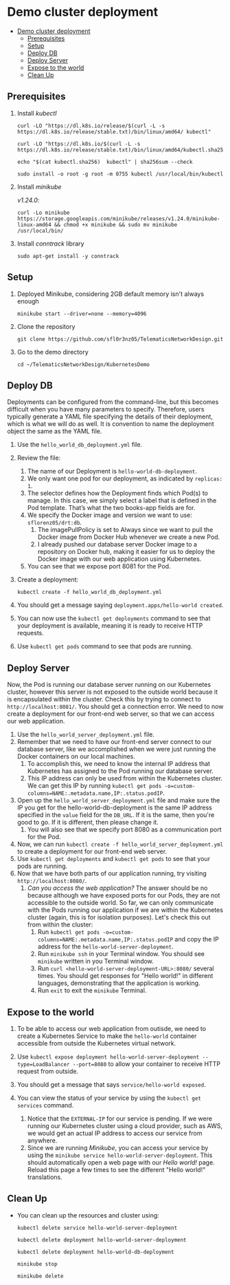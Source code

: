 # Demo cluster deployment

- [Demo cluster deployment](#demo-cluster-deployment)
  - [Prerequisites](#prerequisites)
  - [Setup](#setup)
  - [Deploy DB](#deploy-db)
  - [Deploy Server](#deploy-server)
  - [Expose to the world](#expose-to-the-world)
  - [Clean Up](#clean-up)

## Prerequisites

1. Install *kubectl*

   ```console
   curl -LO "https://dl.k8s.io/release/$(curl -L -s https://dl.k8s.io/release/stable.txt)/bin/linux/amd64/ kubectl"
   ```

   ```console
   curl -LO "https://dl.k8s.io/$(curl -L -s https://dl.k8s.io/release/stable.txt)/bin/linux/amd64/kubectl.sha256"
   ```

   ```console
   echo "$(cat kubectl.sha256)  kubectl" | sha256sum --check
   ```

   ```console
   sudo install -o root -g root -m 0755 kubectl /usr/local/bin/kubectl
   ```

2. Install *minikube*

   *v1.24.0*:

   ```console
   curl -Lo minikube https://storage.googleapis.com/minikube/releases/v1.24.0/minikube-linux-amd64 && chmod +x minikube && sudo mv minikube /usr/local/bin/
   ```

3. Install *conntrack* library

   ```console
   sudo apt-get install -y conntrack
   ```

## Setup

1. Deployed Minikube, considering 2GB default memory isn't always enough

   ```console
   minikube start --driver=none --memory=4096
   ```

2. Clone the repository

   ```console
   git clone https://github.com/sfl0r3nz05/TelematicsNetworkDesign.git
   ```

3. Go to the demo directory

   ```console
   cd ~/TelematicsNetworkDesign/KubernetesDemo
   ```

## Deploy DB

Deployments can be configured from the command-line, but this becomes difficult when you have many parameters to specify. Therefore, users typically generate a YAML file specifying the details of their deployment, which is what we will do as well. It is convention to name the deployment object the same as the YAML file.

1. Use the `hello_world_db_deployment.yml` file.
2. Review the file:
   1. The name of our Deployment is `hello-world-db-deployment`.
   2. We only want one pod for our deployment, as indicated by `replicas: 1`.
   3. The selector defines how the Deployment finds which Pod(s) to manage. In this case, we simply select a label that is defined in the Pod template. That’s what the two books-app fields are for.
   4. We specify the Docker image and version we want to use: `sflorenz05/drt:db`. 
      1. The imagePullPolicy is set to Always since we want to pull the Docker image from Docker Hub whenever we create a new Pod. 
      2. I already pushed our database server Docker image to a repository on Docker hub, making it easier for us to deploy the Docker image with our web application using Kubernetes.
   5. You can see that we expose port 8081 for the Pod.
3. Create a deployment:

   ```console
   kubectl create -f hello_world_db_deployment.yml
   ```

4. You should get a message saying `deployment.apps/hello-world created`.
5. You can now use the `kubectl get deployments` command to see that your deployment is available, meaning it is ready to receive HTTP requests. 
6. Use `kubectl get pods` command to see that pods are running.

## Deploy Server

Now, the Pod is running our database server running on our Kubernetes cluster, however this server is not exposed to the outside world because it is encapsulated within the cluster. Check this by trying to connect to `http://localhost:8081/`. You should get a connection error. We need to now create a deployment for our front-end web server, so that we can access our web application.

1. Use the `hello_world_server_deployment.yml` file.
2. Remember that we need to have our front-end server connect to our database server, like we accomplished when we were just running the Docker containers on our local machines. 
   1. To accomplish this, we need to know the internal IP address that Kubernetes has assigned to the Pod running our database server. 
   2. This IP address can only be used from within the Kubernetes cluster. We can get this IP by running `kubectl get pods -o=custom-columns=NAME:.metadata.name,IP:.status.podIP`.
3. Open up the `hello_world_server_deployment.yml` file and make sure the IP you get for the hello-world-db-deployment is the same IP address specified in the `value` field for the `DB_URL`. If it is the same, then you're good to go. If it is different, then please change it.
   1. You will also see that we specify port 8080 as a communication port for the Pod.
4. Now, we can run `kubectl create -f hello_world_server_deployment.yml` to create a deployment for our front-end web server.
5. Use `kubectl get deployments` and `kubectl get pods` to see that your pods are running.
6. Now that we have both parts of our application running, try visiting `http://localhost:8080/`. 
   1. *Can you access the web application?* The answer should be no because although we have exposed ports for our Pods, they are not accessible to the outside world. So far, we can only communicate with the Pods running our application if we are within the Kubernetes cluster (again, this is for isolation purposes). Let's check this out from within the cluster:
      1. Run `kubectl get pods -o=custom-columns=NAME:.metadata.name,IP:.status.podIP` and copy the IP address for the `hello-world-server-deployment`.
      2. Run `minikube ssh` in your Terminal window. You should see `minikube` written in you Terminal window.
      3. Run `curl <hello-world-server-deployment-URL>:8080/` several times. You should get responses for "Hello world!" in different languages, demonstrating that the application is working.
      4. Run `exit` to exit the `minikube` Terminal.

## Expose to the world

1. To be able to access our web application from outisde, we need to create a Kubernetes Service to make the `hello-world` container accessible from outside the Kubernetes virtual network.

2. Use `kubectl expose deployment hello-world-server-deployment --type=LoadBalancer --port=8080` to allow your container to receive HTTP request from outside.
3. You should get a message that says `service/hello-world exposed`.
4. You can view the status of your service by using the `kubectl get services` command.
   1. Notice that the `EXTERNAL-IP` for our service is pending. If we were running our Kubernetes cluster using a cloud provider, such as AWS, we would get an actual IP address to access our service from anywhere.
   2. Since we are running *Minikube*, you can access your service by using the `minikube service hello-world-server-deployment`. This should automatically open a web page with our *Hello world!* page. Reload this page a few times to see the different "Hello world!" translations.

## Clean Up

- You can clean up the resources and cluster using:

   ```console
   kubectl delete service hello-world-server-deployment
   ```

   ```console
   kubectl delete deployment hello-world-server-deployment
   ```

   ```console
   kubectl delete deployment hello-world-db-deployment
   ```

   ```console
   minikube stop
   ```

   ```console
   minikube delete
   ```
